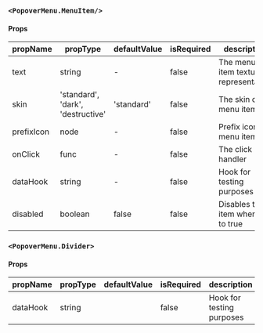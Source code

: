 ### `<PopoverMenu.MenuItem/>`

#### Props

| propName   | propType                          | defaultValue | isRequired | description                          |
| ---------- | --------------------------------- | ------------ | ---------- | ------------------------------------ |
| text       | string                            | -            | false      | The menu item textual representation |
| skin       | 'standard', 'dark', 'destructive' | 'standard'   | false      | The skin of menu item                |
| prefixIcon | node                              | -            | false      | Prefix icon of menu item             |
| onClick    | func                              | -            | false      | The click handler                    |
| dataHook   | string                            | -            | false      | Hook for testing purposes            |
| disabled   | boolean                           | false        | false      | Disables the item when set to true   |

### `<PopoverMenu.Divider>`

#### Props

| propName | propType | defaultValue | isRequired | description               |
| -------- | -------- | ------------ | ---------- | ------------------------- |
| dataHook | string   |              | false      | Hook for testing purposes |
